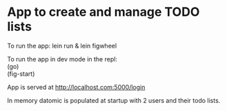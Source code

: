 # App to create and manage TODO lists
To run the app:
lein run & lein figwheel

To run the app in dev mode in the repl:\
(go)\
(fig-start)

App is served at http://localhost.com:5000/login

In memory datomic is populated at startup with 2 users and their todo lists.
